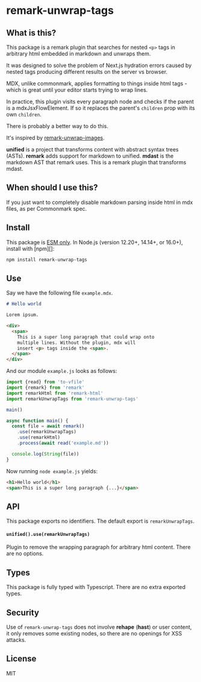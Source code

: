 # remark-unwrap-tags

## What is this?

This package is a remark plugin that searches for nested `<p>` tags in arbitrary html embedded in markdown and unwraps them.

It was designed to solve the problem of Next.js hydration errors caused by nested tags producing different results on the server vs browser.

MDX, unlike commonmark, applies formatting to things inside html tags - which is great until your editor starts trying to wrap lines.

In practice, this plugin visits every paragraph node and checks if the parent is a mdxJsxFlowElement. If so it replaces the parent's `children` prop with its own `children`.

There is probably a better way to do this.

It's inspired by [remark-unwrap-images](https://github.com/remarkjs/remark-unwrap-images).

**unified** is a project that transforms content with abstract syntax trees
(ASTs).
**remark** adds support for markdown to unified.
**mdast** is the markdown AST that remark uses.
This is a remark plugin that transforms mdast.

## When should I use this?

If you just want to completely disable markdown parsing inside html in mdx files, as per Commonmark spec.

## Install

This package is [ESM only](https://gist.github.com/sindresorhus/a39789f98801d908bbc7ff3ecc99d99c).
In Node.js (version 12.20+, 14.14+, or 16.0+), install with \[npm]\[]:

```sh
npm install remark-unwrap-tags
```

## Use

Say we have the following file `example.mdx`.

```markdown
# Hello world

Lorem ipsum.

<div>
  <span>
    This is a super long paragraph that could wrap onto
    multiple lines. Without the plugin, mdx will
    insert <p> tags inside the <span>.
  </span>
</div>
```

And our module `example.js` looks as follows:

```js
import {read} from 'to-vfile'
import {remark} from 'remark'
import remarkHtml from 'remark-html'
import remarkUnwrapTags from 'remark-unwrap-tags'

main()

async function main() {
  const file = await remark()
    .use(remarkUnwrapTags)
    .use(remarkHtml)
    .process(await read('example.md'))

  console.log(String(file))
}
```

Now running `node example.js` yields:

```html
<h1>Hello world</h1>
<span>This is a super long paragraph {...}</span> 
```

## API

This package exports no identifiers.
The default export is `remarkUnwrapTags`.

#### `unified().use(remarkUnwrapTags)`

Plugin to remove the wrapping paragraph for arbitrary html content.
There are no options.

## Types

This package is fully typed with Typescript.
There are no extra exported types.

## Security

Use of `remark-unwrap-tags` does not involve **rehape** (**hast**) or
user content, it only removes some existing nodes, so there are no openings for
XSS attacks.

## License

MIT
